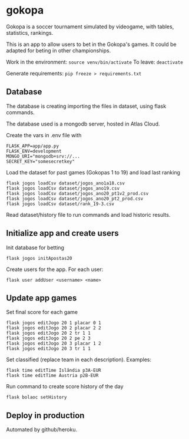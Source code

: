 # gokopa
Gokopa is a soccer tournament simulated by videogame, with tables, statistics, rankings.

This is an app to allow users to bet in the Gokopa's games. It could be adapted for beting in other championships.

Work in the environment: `source venv/bin/activate`
To leave: `deactivate`

Generate requirements: `pip freeze > requirements.txt`

## Database

The database is creating importing the files in dataset, using flask commands.

The database used is a mongodb server, hosted in Atlas Cloud.

Create the vars in .env file with 

```
FLASK_APP=app/app.py
FLASK_ENV=development
MONGO_URI="mongodb+srv://...
SECRET_KEY="somesecretkey"
```

Load the dataset for past games (Gokopas 1 to 19) and load last ranking

```
flask jogos loadCsv dataset/jogos_ano1a18.csv
flask jogos loadCsv dataset/jogos_ano19.csv
flask jogos loadCsv dataset/jogos_ano20_pt1v2_prod.csv
flask jogos loadCsv dataset/jogos_ano20_pt2_prod.csv
flask jogos loadCsv dataset/rank_19-3.csv
```

Read dataset/history file to run commands and load historic results.

## Initialize app and create users


Init database for betting

```
flask jogos initApostas20
```

Create users for the app. For each user:

```
flask user addUser <username> <name>
```

## Update app games

Set final score for each game

```
flask jogos editJogo 20 1 placar 0 1
flask jogos editJogo 20 2 placar 2 2
flask jogos editJogo 20 2 tr 1 1
flask jogos editJogo 20 2 pe 2 3
flask jogos editJogo 20 3 placar 1 2
flask jogos editJogo 20 3 tr 1 1
```

Set classified (replace team in each description). Examples:

```
flask time editTime Islândia p3A-EUR
flask time editTime Áustria p2B-EUR
```

Run command to create score history of the day

```
flask bolaoc setHistory
```

## Deploy in production

Automated by github/heroku.
